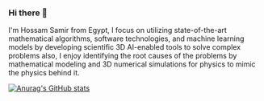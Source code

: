 ### Hi there 👋
I'm Hossam Samir from Egypt, I focus on utilizing state-of-the-art mathematical algorithms, software technologies, and machine learning models by developing scientific 3D AI-enabled tools to solve complex problems also, I enjoy identifying the root causes of the problems by mathematical modeling and 3D numerical simulations for physics to mimic the physics behind it. 

[![Anurag's GitHub stats](https://github-readme-stats.vercel.app/api?username=Hossam86)](https://github.com/anuraghazra/github-readme-stats)

<!--
**Hossam86/Hossam86** is a ✨ _special_ ✨ repository because its `README.md` (this file) appears on your GitHub profile.

Here are some ideas to get you started:

- 🔭 I’m currently working on ...
- 🌱 I’m currently learning ...
- 👯 I’m looking to collaborate on ...
- 🤔 I’m looking for help with ...
- 💬 Ask me about ...
- 📫 How to reach me: ...
- 😄 Pronouns: ...
- ⚡ Fun fact: ...
-->
